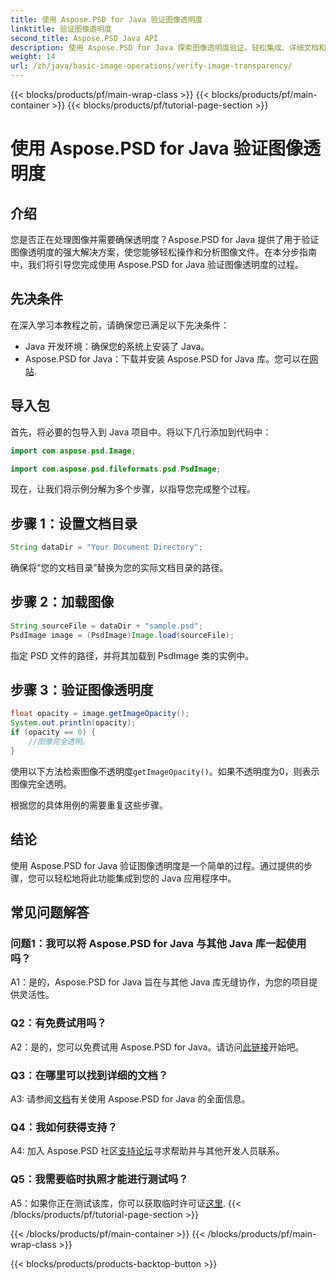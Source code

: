 ```yaml
---
title: 使用 Aspose.PSD for Java 验证图像透明度
linktitle: 验证图像透明度
second_title: Aspose.PSD Java API
description: 使用 Aspose.PSD for Java 探索图像透明度验证。轻松集成、详细文档和出色的社区支持。
weight: 14
url: /zh/java/basic-image-operations/verify-image-transparency/
---
```


{{< blocks/products/pf/main-wrap-class >}}
{{< blocks/products/pf/main-container >}}
{{< blocks/products/pf/tutorial-page-section >}}

# 使用 Aspose.PSD for Java 验证图像透明度

## 介绍

您是否正在处理图像并需要确保透明度？Aspose.PSD for Java 提供了用于验证图像透明度的强大解决方案，使您能够轻松操作和分析图像文件。在本分步指南中，我们将引导您完成使用 Aspose.PSD for Java 验证图像透明度的过程。

## 先决条件

在深入学习本教程之前，请确保您已满足以下先决条件：

- Java 开发环境：确保您的系统上安装了 Java。
-  Aspose.PSD for Java：下载并安装 Aspose.PSD for Java 库。您可以在[网站](https://releases.aspose.com/psd/java/).

## 导入包

首先，将必要的包导入到 Java 项目中。将以下几行添加到代码中：

```java
import com.aspose.psd.Image;

import com.aspose.psd.fileformats.psd.PsdImage;
```

现在，让我们将示例分解为多个步骤，以指导您完成整个过程。

## 步骤 1：设置文档目录

```java
String dataDir = "Your Document Directory";
```

确保将“您的文档目录”替换为您的实际文档目录的路径。

## 步骤 2：加载图像

```java
String sourceFile = dataDir + "sample.psd";
PsdImage image = (PsdImage)Image.load(sourceFile);
```

指定 PSD 文件的路径，并将其加载到 PsdImage 类的实例中。

## 步骤 3：验证图像透明度

```java
float opacity = image.getImageOpacity();
System.out.println(opacity);
if (opacity == 0) {
    //图像完全透明。
}
```

使用以下方法检索图像不透明度`getImageOpacity()`。如果不透明度为0，则表示图像完全透明。

根据您的具体用例的需要重复这些步骤。

## 结论

使用 Aspose.PSD for Java 验证图像透明度是一个简单的过程。通过提供的步骤，您可以轻松地将此功能集成到您的 Java 应用程序中。

## 常见问题解答

### 问题1：我可以将 Aspose.PSD for Java 与其他 Java 库一起使用吗？

A1：是的，Aspose.PSD for Java 旨在与其他 Java 库无缝协作，为您的项目提供灵活性。

### Q2：有免费试用吗？

 A2：是的，您可以免费试用 Aspose.PSD for Java。请访问[此链接](https://releases.aspose.com/)开始吧。

### Q3：在哪里可以找到详细的文档？

 A3: 请参阅[文档](https://reference.aspose.com/psd/java/)有关使用 Aspose.PSD for Java 的全面信息。

### Q4：我如何获得支持？

 A4: 加入 Aspose.PSD 社区[支持论坛](https://forum.aspose.com/c/psd/34)寻求帮助并与其他开发人员联系。

### Q5：我需要临时执照才能进行测试吗？

 A5：如果你正在测试该库，你可以获取临时许可证[这里](https://purchase.aspose.com/temporary-license/).
{{< /blocks/products/pf/tutorial-page-section >}}

{{< /blocks/products/pf/main-container >}}
{{< /blocks/products/pf/main-wrap-class >}}

{{< blocks/products/products-backtop-button >}}
